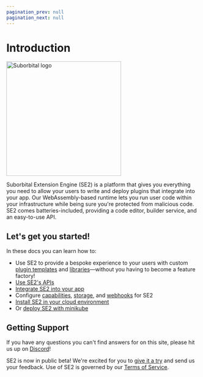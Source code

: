 ```yaml
---
pagination_prev: null
pagination_next: null
---
```


# Introduction

<img src="/img/hero.svg" width="300" height="300" alt="Suborbital logo"/>

Suborbital Extension Engine (SE2) is a platform that gives you everything you need to allow your users to write and deploy plugins that integrate into your app. Our WebAssembly-based runtime lets you run user code within your infrastructure while being sure you're protected from malicious code. SE2 comes batteries-included, providing a code editor, builder service, and an easy-to-use API.

## Let's get you started!

In these docs you can learn how to:

- Use SE2 to provide a bespoke experience to your users with custom [plugin templates](./how-to/customize-functions/custom-function-templates.md) and [libraries](./how-to/customize-functions/custom-libraries.md)—without you having to become a feature factory!
- [Use SE2's APIs](./how-to/using-api.md)
- [Integrate SE2 into your app](./how-to/self-host-se2/integrate-your-app.md)
- Configure [capabilities](./how-to/self-host-se2/deploy/cloud-deployment/configure-capabilities.md), [storage](./how-to/self-host-se2/deploy/cloud-deployment/configure-storage.md), and [webhooks](./how-to/self-host-se2/deploy/cloud-deployment/configure-webhooks.md) for SE2
- [Install SE2 in your cloud environment](./how-to/self-host-se2/deploy/cloud-deployment/install-se2-in-your-cloud-environment.md)
- Or [deploy SE2 with minikube](./how-to/self-host-se2/deploy/other-deployments/minikube.md)

## Getting Support

If you have any questions you can't find answers for on this site, please hit us up on [Discord](https://chat.suborbital.dev)!

SE2 is now in public beta! We're excited for you to [give it a try](./quickstart.md) and send us your feedback. Use of SE2 is governed by our [Terms of Service](https://suborbital.network/terms-of-service.pdf).
